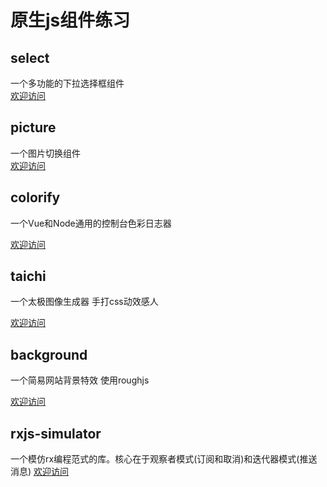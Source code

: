 # 原生js组件练习

## select

一个多功能的下拉选择框组件  
[欢迎访问](https://github.com/WanderHuang/js-components/tree/master/select/readme.md)

## picture

一个图片切换组件  
[欢迎访问](https://github.com/WanderHuang/js-components/tree/master/picture/readme.md)

## colorify

一个Vue和Node通用的控制台色彩日志器

[欢迎访问](https://github.com/WanderHuang/js-components/tree/master/colorify/readme.md)

## taichi

一个太极图像生成器 手打css动效感人

[欢迎访问](https://github.com/WanderHuang/js-components/tree/master/taichi/readme.md)

## background

一个简易网站背景特效 使用roughjs

[欢迎访问](https://github.com/WanderHuang/js-components/tree/master/background/readme.md)

## rxjs-simulator
一个模仿rx编程范式的库。核心在于观察者模式(订阅和取消)和迭代器模式(推送消息)
[欢迎访问](https://github.com/WanderHuang/js-components/tree/master/rx/readme.md)